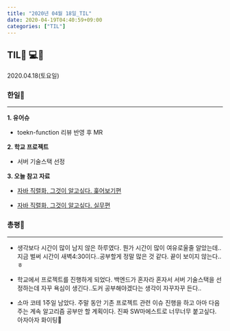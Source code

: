 ```yaml
---
title: "2020년 04월 18일_TIL"
date: 2020-04-19T04:40:59+09:00
categories: ["TIL"]
---
```

## TIL👨 💻💪
2020.04.18(토요일)

### 한일🤘
***

  
**1. 유어슈**

  - toekn-function 리뷰 반영 후 MR
  
**2. 학교 프로젝트**

  - 서버 기술스택 선정
  
**3. 오늘 참고 자료**

  - [자바 직렬화, 그것이 알고싶다. 훑어보기편](https://woowabros.github.io/experience/2017/10/17/java-serialize.html)
  
  - [자바 직렬화, 그것이 알고싶다. 실무편](https://woowabros.github.io/experience/2017/10/17/java-serialize2.html)
  
### 총평💬
***

- 생각보다 시간이 많이 남지 않은 하루였다. 뭔가 시간이 많이 여유로울줄 알았는데..지금 벌써 시간이 새벽4:30이다..공부할게 정말 많은 것 같다. 끝이 보이지 않는다..ㅎ

- 학교에서 프로젝트를 진행하게 되었다. 백엔드가 혼자라 혼자서 서버 기술스택을 선정하는데 자꾸 욕심이 생긴다..도커 공부해야겠다는 생각이 자꾸자꾸 든다..

- 소마 코테 1주일 남았다. 주말 동안 기존 프로젝트 관련 이슈 진행을 하고 아마 다음주는 계속 알고리즘 공부만 할 계획이다. 진짜 SW마에스트로 너무너무 붙고싶다. 아자아자 화이팅💪

